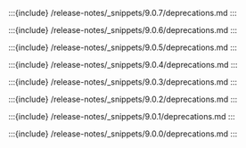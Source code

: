 :::{include} /release-notes/_snippets/9.0.7/deprecations.md
:::

:::{include} /release-notes/_snippets/9.0.6/deprecations.md
:::

:::{include} /release-notes/_snippets/9.0.5/deprecations.md
:::

:::{include} /release-notes/_snippets/9.0.4/deprecations.md
:::

:::{include} /release-notes/_snippets/9.0.3/deprecations.md
:::

:::{include} /release-notes/_snippets/9.0.2/deprecations.md
:::

:::{include} /release-notes/_snippets/9.0.1/deprecations.md
:::

:::{include} /release-notes/_snippets/9.0.0/deprecations.md
:::

